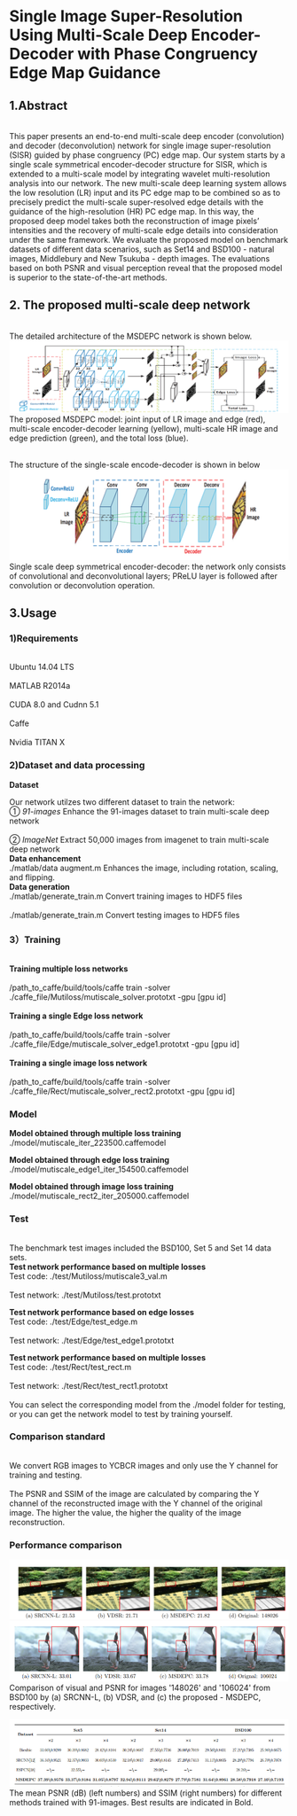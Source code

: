 # Single Image Super-Resolution Using Multi-Scale Deep Encoder-Decoder with Phase Congruency Edge Map Guidance

## 1.Abstract
<br>This paper presents an end-to-end multi-scale deep encoder (convolution) and
decoder (deconvolution) network for single image super-resolution (SISR)
guided by phase congruency (PC) edge map. Our system starts by a single
scale symmetrical encoder-decoder structure for SISR, which is extended to
a multi-scale model by integrating wavelet multi-resolution analysis into our
network. The new multi-scale deep learning system allows the low resolution
(LR) input and its PC edge map to be combined so as to precisely predict
the multi-scale super-resolved edge details with the guidance of the high-resolution (HR) PC edge map. In this way, the proposed deep model takes
both the reconstruction of image pixels’ intensities and the recovery of multi-scale edge details into consideration under the same framework. We evaluate
the proposed model on benchmark datasets of different data scenarios, such
as Set14 and BSD100 - natural images, Middlebury and New Tsukuba -
depth images. The evaluations based on both PSNR and visual perception
reveal that the proposed model is superior to the state-of-the-art methods.</br>

## 2. The proposed multi-scale deep network
<br>The detailed architecture of the MSDEPC network is shown below.</br>
![image](https://github.com/hengliusky/Muti-scale-SuperResolution/blob/master/imgs/Net.png)
<br>The proposed MSDEPC model: joint input of LR image and edge (red), multi-scale encoder-decoder learning (yellow), multi-scale HR image and edge prediction (green),
and the total loss (blue).</br>

<br>The structure of the single-scale encode-decoder is shown in below</br>
![image](https://github.com/hengliusky/Muti-scale-SuperResolution/blob/master/imgs/encode-decode.png)
<br>Single scale deep symmetrical encoder-decoder: the network only consists of
convolutional and deconvolutional layers; PReLU layer is followed after convolution or
deconvolution operation.</br>

## 3.Usage

### 1)Requirements
<br>Ubuntu 14.04 LTS</br>
<br>MATLAB R2014a</br>
<br>CUDA 8.0 and Cudnn 5.1</br>
<br>Caffe</br>
<br>Nvidia TITAN X</br>

### 2)Dataset and data processing
**Dataset**

Our network utilzes two different dataset to train the network:
 <br>① *91-images* Enhance the 91-images dataset to train multi-scale deep network </br>
 <br>② *ImageNet* Extract 50,000 images from imagenet to train  multi-scale deep network </br>
**Data enhancement**
 <br>./matlab/data augment.m Enhances the image, including rotation, scaling, and flipping.</br>
**Data generation**
 <br>./matlab/generate_train.m Convert training images to HDF5 files</br>
 <br>./matlab/generate_train.m Convert testing images to HDF5 files</br>

### 3）Training
<br>**Training multiple loss networks**</br>
<br> /path_to_caffe/build/tools/caffe train -solver ./caffe_file/Mutiloss/mutiscale_solver.prototxt -gpu [gpu id]</br>
<br>**Training a single Edge loss network**</br>
<br> /path_to_caffe/build/tools/caffe train -solver ./caffe_file/Edge/mutiscale_solver_edge1.prototxt -gpu [gpu id]</br> 
<br>**Training a single image loss network**</br>
<br> /path_to_caffe/build/tools/caffe train -solver ./caffe_file/Rect/mutiscale_solver_rect2.prototxt -gpu [gpu id]</br>

### Model
**Model obtained through multiple loss training**
<br>./model/mutiscale_iter_223500.caffemodel</br>

**Model obtained through edge loss training**
<br>./model/mutiscale_edge1_iter_154500.caffemodel</br>

**Model obtained through image loss training**
<br>./model/mutiscale_rect2_iter_205000.caffemodel</br>

### Test
<br>The benchmark test images included the BSD100, Set 5 and Set 14 data sets.</br>
**Test network performance based on multiple losses**
<br>Test code: ./test/Mutiloss/mutiscale3_val.m</br>
<br>Test network: ./test/Mutiloss/test.prototxt</br>

**Test network performance based on edge losses**
<br>Test code: ./test/Edge/test_edge.m</br>
<br>Test network: ./test/Edge/test_edge1.prototxt</br>

**Test network performance based on multiple losses**
<br>Test code: ./test/Rect/test_rect.m</br>
<br>Test network: ./test/Rect/test_rect1.prototxt</br>
<br>You can select the corresponding model from the ./model folder for testing, or you can get the network model to 
test by training yourself.</br>

### Comparison standard
<br>We convert RGB images to YCBCR images and only use the Y channel for training and testing.</br>
<br>The PSNR and SSIM of the image are calculated by comparing the Y channel of the reconstructed image with the Y channel of the original image. The higher the value, the higher the quality of the image reconstruction.</br>

### Performance comparison
![image](https://github.com/hengliusky/Muti-scale-SuperResolution/blob/master/imgs/result1.png)
![image](https://github.com/hengliusky/Muti-scale-SuperResolution/blob/master/imgs/result2.png)
Comparison of visual and PSNR for images '148026' and '106024' from BSD100 by (a) SRCNN-L, (b) VDSR, and (c) the
proposed - MSDEPC, respectively.

![image](https://github.com/hengliusky/Muti-scale-SuperResolution/blob/master/imgs/table.png)
The mean PSNR (dB) (left numbers) and SSIM (right numbers) for different
methods trained with 91-images. Best results are indicated in Bold.
